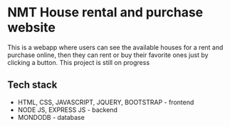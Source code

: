 # NMT House rental and purchase website

This is a webapp where users can see the available houses for a rent and purchase online, then they can rent or buy their favorite ones just by clicking a button.
This project is still on progress 

## Tech stack
  - HTML, CSS, JAVASCRIPT, JQUERY, BOOTSTRAP - frontend
  - NODE JS, EXPRESS JS - backend
  - MONDODB - database

